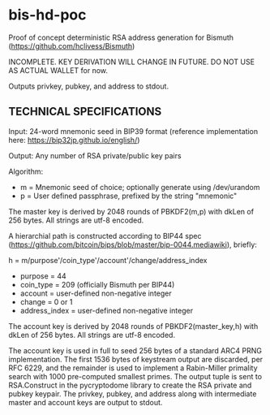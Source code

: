 # bis-hd-poc
Proof of concept deterministic RSA address generation for Bismuth (https://github.com/hclivess/Bismuth)

INCOMPLETE. KEY DERIVATION WILL CHANGE IN FUTURE. DO NOT USE AS ACTUAL WALLET for now.

Outputs privkey, pubkey, and address to stdout.

TECHNICAL SPECIFICATIONS
------------------------

Input: 24-word mnemonic seed in BIP39 format (reference implementation here: https://bip32jp.github.io/english/)

Output: Any number of RSA private/public key pairs

Algorithm:
* m = Mnemonic seed of choice; optionally generate using /dev/urandom
* p = User defined passphrase, prefixed by the string "mnemonic"

The master key is derived by 2048 rounds of PBKDF2(m,p) with dkLen of 256 bytes. All strings are utf-8 encoded.

A hierarchial path is constructed according to BIP44 spec (https://github.com/bitcoin/bips/blob/master/bip-0044.mediawiki), briefly:

h = m/purpose'/coin_type'/account'/change/address_index

 * purpose = 44
 * coin_type = 209 (officially Bismuth per BIP44)
 * account = user-defined non-negative integer
 * change = 0 or 1
 * address_index = user-defined non-negative integer

The account key is derived by 2048 rounds of PBKDF2(master_key,h) with dkLen of 256 bytes. All strings are utf-8 encoded.

The account key is used in full to seed 256 bytes of a standard ARC4 PRNG implementation. The first 1536 bytes of keystream output are discarded, per RFC 6229, and the remainder is used to implement a Rabin-Miller primality search with 1000 pre-computed smallest primes. The output tuple is sent to RSA.Construct in the pycryptodome library to create the RSA private and pubkey keypair. The privkey, pubkey, and address along with intermediate master and account keys are output to stdout.
